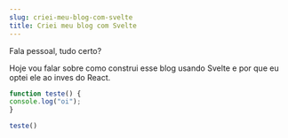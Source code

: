```yaml
---
slug: criei-meu-blog-com-svelte
title: Criei meu blog com Svelte
---
```

Fala pessoal, tudo certo?

Hoje vou falar sobre como construi esse blog usando Svelte e por que eu optei ele ao inves do React.

```javascript
function teste() {
console.log("oi");
}

teste()
```